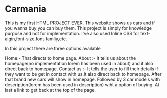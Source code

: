 # Carmania
This is my first HTML PROJECT EVER. This website shows us cars and if you wanna buy you can buy them. This project is simply for knowledge purpose and not for implementation. I've also used Inline CSS for text-algin,font-size,font-famliy,etc.

In this project there are three options available

Home:- That directs to home page.
About :- It tells us about the homepage(no implementation lorem has been used in about) and it also direct back to homepage.
Contact us :- It tells the user to fill their details if they want to be get in contact with us.It also direct back to homepage.
After that brand new cars will show in homepage. Followed by 3 car models with description(lorem has been used in description) wiht a option of buying. At last a link to get back at the top of the page.
